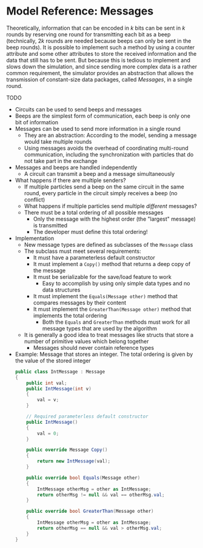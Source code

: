 # Model Reference: Messages

Theoretically, information that can be encoded in $k$ bits can be sent in $k$ rounds by reserving one round for transmitting each bit as a beep (technically, $2k$ rounds are needed because beeps can only be sent in the beep rounds).
It is possible to implement such a method by using a counter attribute and some other attributes to store the received information and the data that still has to be sent.
But because this is tedious to implement and slows down the simulation, and since sending more complex data is a rather common requirement, the simulator provides an abstraction that allows the transmission of constant-size data packages, called *Messages*, in a single round.

TODO

- Circuits can be used to send beeps and messages
- Beeps are the simplest form of communication, each beep is only one bit of information
- Messages can be used to send more information in a single round
	- They are an abstraction: According to the model, sending a message would take multiple rounds
	- Using messages avoids the overhead of coordinating multi-round communication, including the synchronization with particles that do not take part in the exchange
- Messages and beeps are handled independently
	- A circuit can transmit a beep and a message simultaneously
- What happens if there are multiple senders?
	- If multiple particles send a beep on the same circuit in the same round, every particle in the circuit simply receives a beep (no conflict)
	- What happens if multiple particles send multiple *different* messages?
	- There must be a total ordering of all possible messages
		- Only the message with the highest order (the "largest" message) is transmitted
		- The developer must define this total ordering!
- Implementation
	- New message types are defined as subclasses of the `Message` class
	- The subclass must meet several requirements:
		- It must have a parameterless default constructor
		- It must implement a `Copy()` method that returns a deep copy of the message
		- It must be serializable for the save/load feature to work
			- Easy to accomplish by using only simple data types and no data structures
		- It must implement the `Equals(Message other)` method that compares messages by their content
		- It must implement the `GreaterThan(Message other)` method that implements the total ordering
			- Both the `Equals` and `GreaterThan` methods must work for all message types that are used by the algorithm
	- It is generally a good idea to treat messages like structs that store a number of primitive values which belong together
		- Messages should never contain reference types
- Example: Message that stores an integer. The total ordering is given by the value of the stored integer
	```csharp
	public class IntMessage : Message
	{
	    public int val;
	    public IntMessage(int v)
	    {
	        val = v;
	    }

	    // Required parameterless default constructor
	    public IntMessage()
	    {
	        val = 0;
	    }

	    public override Message Copy()
	    {
	        return new IntMessage(val);
	    }

	    public override bool Equals(Message other)
	    {
	        IntMessage otherMsg = other as IntMessage;
	        return otherMsg != null && val == otherMsg.val;
	    }

	    public override bool GreaterThan(Message other)
	    {
	        IntMessage otherMsg = other as IntMessage;
	        return otherMsg == null && val > otherMsg.val;
	    }
	}
	```
